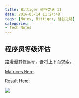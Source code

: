 ```yaml
---
title: Bittiger 硅谷之路 11
date: 2016-05-14 11:24:48
tags: [Notes, Bittiger, 硅谷之路]
categories:
- Tech Notes
---
```


## 程序员等级评估

路漫漫其修远兮，吾将上下而求索。

<!--more-->

[Matrices Here](http://i.imgur.com/8LvAnR4.png)

Result Here:

![](http://i.imgur.com/65j3obW.png)
